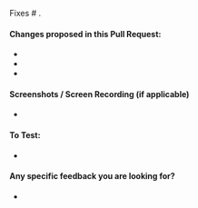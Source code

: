 <!-- If this pull request fixes an Issue, link it below. If not, you can remove the line below -->
Fixes # .

<!-- Include a bulleted list summarizing the main changes you have made in this PR -->
#### Changes proposed in this Pull Request:
- 
- 
- 

<!-- Include screenshots if they will help illustrate the changes in this PR -->
#### Screenshots / Screen Recording (if applicable)
-


<!-- Instruction for PR reviewers, if more complicated than a simple yarn start -->
#### To Test:
- 

<!-- Useful for draft pull requests -->
#### Any specific feedback you are looking for?
-


